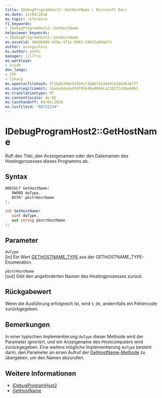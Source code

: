 ```yaml
---
title: IDebugProgramHost2::GetHostName | Microsoft Docs
ms.date: 11/04/2016
ms.topic: reference
f1_keywords:
- IDebugProgramHost2::GetHostName
helpviewer_keywords:
- IDebugProgramHost2::GetHostName
ms.assetid: 48bbb089-e59a-471a-9965-24b42a8dabf3
author: acangialosi
ms.author: anthc
manager: jillfra
ms.workload:
- vssdk
dev_langs:
- CPP
- CSharp
ms.openlocfilehash: 5f1bd63d6b53359cf3b86f5e3849cb18bd8367f7
ms.sourcegitcommit: 16a4a5da4a4fd795b46a0869ca2152f2d36e6db2
ms.translationtype: MT
ms.contentlocale: de-DE
ms.lasthandoff: 04/06/2020
ms.locfileid: "80722234"
---
```

# <a name="idebugprogramhost2gethostname"></a>IDebugProgramHost2::GetHostName
Ruft den Titel, den Anzeigenamen oder den Dateinamen des Hostingprozesses dieses Programms ab.

## <a name="syntax"></a>Syntax

```cpp
HRESULT GetHostName( 
   DWORD dwType,
   BSTR* pbstrHostName
);
```

```csharp
int GetHostName( 
   uint dwType,
   out string pbstrHostName
);
```

## <a name="parameters"></a>Parameter
`dwType`\
[in] Ein Wert [GETHOSTNAME_TYPE](../../../extensibility/debugger/reference/gethostname-type.md) aus der GETHOSTNAME_TYPE-Enumeration.

`pbstrHostName`\
[out] Gibt den angeforderten Namen des Hostingprozesses zurück.

## <a name="return-value"></a>Rückgabewert
 Wenn die Ausführung erfolgreich ist, wird `S_OK`, andernfalls ein Fehlercode zurückgegeben.

## <a name="remarks"></a>Bemerkungen
 In einer typischen Implementierung `dwType` dieser Methode wird der Parameter ignoriert, und ein Anzeigename des Hostcomputers wird zurückgegeben. Eine weitere mögliche Implementierung `dwType` besteht darin, den Parameter an einen Aufruf der [GetHostName-Methode](../../../extensibility/debugger/reference/idebugprogramnode2-gethostname.md) zu übergeben, um den Namen abzurufen.

## <a name="see-also"></a>Weitere Informationen
- [IDebugProgramHost2](../../../extensibility/debugger/reference/idebugprogramhost2.md)
- [GetHostName](../../../extensibility/debugger/reference/idebugprogramnode2-gethostname.md)
